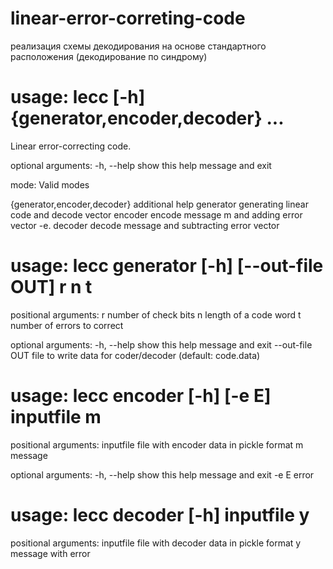 # linear-error-correting-code
реализация схемы декодирования на основе стандартного расположения (декодирование по синдрому)

# usage: lecc [-h] {generator,encoder,decoder} ...

Linear error-correcting code.

optional arguments:
  -h, --help            show this help message and exit

mode:
  Valid modes

  {generator,encoder,decoder}
                        additional help
    generator           generating linear code and decode vector
    encoder             encode message m and adding error vector -e.
    decoder             decode message and subtracting error vector


# usage: lecc generator [-h] [--out-file OUT] r n t

positional arguments:
  r               number of check bits
  n               length of a code word
  t               number of errors to correct

optional arguments:
  -h, --help      show this help message and exit
  --out-file OUT  file to write data for coder/decoder (default: code.data)


# usage: lecc encoder [-h] [-e E] inputfile m

positional arguments:
  inputfile   file with encoder data in pickle format
  m           message

optional arguments:
  -h, --help  show this help message and exit
  -e E        error

# usage: lecc decoder [-h] inputfile y

positional arguments:
  inputfile   file with decoder data in pickle format
  y           message with error

